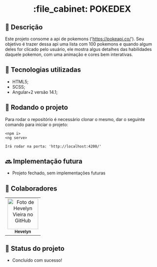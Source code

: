 <h1 align="center">:file_cabinet: POKEDEX</h1>

## :memo: Descrição
Este projeto consome a api de pokemons ('https://pokeapi.co/'). Seu objetivo é trazer dessa api uma lista com 100 pokemons e quando algum deles for clicado pelo usuário, ele mostra algus detalhes das habilidades daquele pokemon, com uma animação e cores bem interativas.

## :wrench: Tecnologias utilizadas
* HTML5;
* SCSS;
* Angular+2 versão 14.1;

## :rocket: Rodando o projeto
Para rodar o repositório é necessário clonar o mesmo, dar o seguinte comando para iniciar o projeto:
```
<npm i>
<ng serve>

Irá rodar na porta: 'http://localhost:4200/'

```
## :soon: Implementação futura
* Projeto fechado, sem implementações futuras

## :handshake: Colaboradores
<table>
  <tr>
    <td align="center">
      <a href="https://github.com/hevelyn">
        <img src="https://avatars.githubusercontent.com/u/66382394?v=4" width="100px;" alt="Foto de Hevelyn Vieira no GitHub"/><br>
        <sub>
          <b>Hevelyn</b>
        </sub>
      </a>
    </td>
  </tr>
</table>

## :dart: Status do projeto
* Concluído com sucesso!